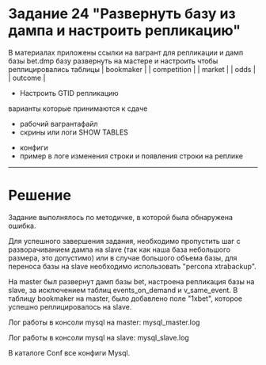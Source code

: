 # Задание 24 "Развернуть базу из дампа и настроить репликацию"

В материалах приложены ссылки на вагрант для репликации и дамп базы bet.dmp
базу развернуть на мастере
и настроить чтобы реплицировались таблицы
| bookmaker |
| competition |
| market |
| odds |
| outcome |

* Настроить GTID репликацию

варианты которые принимаются к сдаче

- рабочий вагрантафайл
- скрины или логи SHOW TABLES
* конфиги
* пример в логе изменения строки и появления строки на реплике
____
# Решение
Задание выполнялось по методичке, в которой была обнаружена ошибка.

Для успешного завершения задания, необходимо пропустить шаг с разворачиванием дампа на slave (так как наша база небольшого размера, это допустимо) или в случае большого объема базы, для переноса базы на slave необходимо использовать "percona xtrabackup".

На master был развернут дамп базы bet, наcтроена репликация базы на slave, за исключением таблиц events_on_demand и v_same_event.
В таблицу bookmaker на master, было добавлено поле "1xbet", которое успешно реплицировалось на slave. 

Лог работы в консоли mysql на master: mysql_master.log

Лог работы в консоли mysql на slave: mysql_slave.log

В каталоге Conf все конфиги Mysql.

